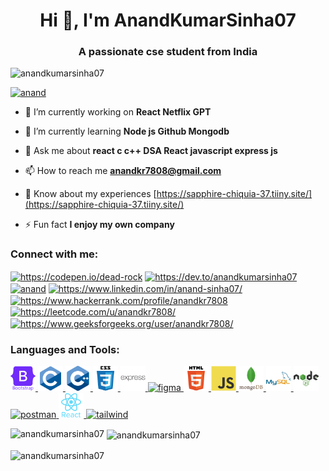 <h1 align="center">Hi 👋, I'm AnandKumarSinha07</h1>
<h3 align="center">A passionate cse student from India</h3>

<p align="left"> <img src="https://komarev.com/ghpvc/?username=anandkumarsinha07&label=Profile%20views&color=0e75b6&style=flat" alt="anandkumarsinha07" /> </p>

<p align="left"> <a href="https://twitter.com/anand" target="blank"><img src="https://img.shields.io/twitter/follow/anand?logo=twitter&style=for-the-badge" alt="anand" /></a> </p>

- 🔭 I’m currently working on **React Netflix GPT**

- 🌱 I’m currently learning **Node js Github Mongodb**

- 💬 Ask me about **react c c++ DSA React javascript express js**

- 📫 How to reach me **anandkr7808@gmail.com**

- 📄 Know about my experiences [https://sapphire-chiquia-37.tiiny.site/](https://sapphire-chiquia-37.tiiny.site/)

- ⚡ Fun fact **I enjoy my own company**

<h3 align="left">Connect with me:</h3>
<p align="left">
<a href="https://codepen.io/https://codepen.io/dead-rock" target="blank"><img align="center" src="https://raw.githubusercontent.com/rahuldkjain/github-profile-readme-generator/master/src/images/icons/Social/codepen.svg" alt="https://codepen.io/dead-rock" height="30" width="40" /></a>
<a href="https://dev.to/https://dev.to/anandkumarsinha07" target="blank"><img align="center" src="https://raw.githubusercontent.com/rahuldkjain/github-profile-readme-generator/master/src/images/icons/Social/devto.svg" alt="https://dev.to/anandkumarsinha07" height="30" width="40" /></a>
<a href="https://twitter.com/anand" target="blank"><img align="center" src="https://raw.githubusercontent.com/rahuldkjain/github-profile-readme-generator/master/src/images/icons/Social/twitter.svg" alt="anand" height="30" width="40" /></a>
<a href="https://linkedin.com/in/https://www.linkedin.com/in/anand-sinha07/" target="blank"><img align="center" src="https://raw.githubusercontent.com/rahuldkjain/github-profile-readme-generator/master/src/images/icons/Social/linked-in-alt.svg" alt="https://www.linkedin.com/in/anand-sinha07/" height="30" width="40" /></a>
<a href="https://www.hackerrank.com/https://www.hackerrank.com/profile/anandkr7808" target="blank"><img align="center" src="https://raw.githubusercontent.com/rahuldkjain/github-profile-readme-generator/master/src/images/icons/Social/hackerrank.svg" alt="https://www.hackerrank.com/profile/anandkr7808" height="30" width="40" /></a>
<a href="https://www.leetcode.com/https://leetcode.com/u/anandkr7808/" target="blank"><img align="center" src="https://raw.githubusercontent.com/rahuldkjain/github-profile-readme-generator/master/src/images/icons/Social/leet-code.svg" alt="https://leetcode.com/u/anandkr7808/" height="30" width="40" /></a>
<a href="https://auth.geeksforgeeks.org/user/https://www.geeksforgeeks.org/user/anandkr7808/" target="blank"><img align="center" src="https://raw.githubusercontent.com/rahuldkjain/github-profile-readme-generator/master/src/images/icons/Social/geeks-for-geeks.svg" alt="https://www.geeksforgeeks.org/user/anandkr7808/" height="30" width="40" /></a>
</p>

<h3 align="left">Languages and Tools:</h3>
<p align="left"> <a href="https://getbootstrap.com" target="_blank" rel="noreferrer"> <img src="https://raw.githubusercontent.com/devicons/devicon/master/icons/bootstrap/bootstrap-plain-wordmark.svg" alt="bootstrap" width="40" height="40"/> </a> <a href="https://www.cprogramming.com/" target="_blank" rel="noreferrer"> <img src="https://raw.githubusercontent.com/devicons/devicon/master/icons/c/c-original.svg" alt="c" width="40" height="40"/> </a> <a href="https://www.w3schools.com/cpp/" target="_blank" rel="noreferrer"> <img src="https://raw.githubusercontent.com/devicons/devicon/master/icons/cplusplus/cplusplus-original.svg" alt="cplusplus" width="40" height="40"/> </a> <a href="https://www.w3schools.com/css/" target="_blank" rel="noreferrer"> <img src="https://raw.githubusercontent.com/devicons/devicon/master/icons/css3/css3-original-wordmark.svg" alt="css3" width="40" height="40"/> </a> <a href="https://expressjs.com" target="_blank" rel="noreferrer"> <img src="https://raw.githubusercontent.com/devicons/devicon/master/icons/express/express-original-wordmark.svg" alt="express" width="40" height="40"/> </a> <a href="https://www.figma.com/" target="_blank" rel="noreferrer"> <img src="https://www.vectorlogo.zone/logos/figma/figma-icon.svg" alt="figma" width="40" height="40"/> </a> <a href="https://www.w3.org/html/" target="_blank" rel="noreferrer"> <img src="https://raw.githubusercontent.com/devicons/devicon/master/icons/html5/html5-original-wordmark.svg" alt="html5" width="40" height="40"/> </a> <a href="https://developer.mozilla.org/en-US/docs/Web/JavaScript" target="_blank" rel="noreferrer"> <img src="https://raw.githubusercontent.com/devicons/devicon/master/icons/javascript/javascript-original.svg" alt="javascript" width="40" height="40"/> </a> <a href="https://www.mongodb.com/" target="_blank" rel="noreferrer"> <img src="https://raw.githubusercontent.com/devicons/devicon/master/icons/mongodb/mongodb-original-wordmark.svg" alt="mongodb" width="40" height="40"/> </a> <a href="https://www.mysql.com/" target="_blank" rel="noreferrer"> <img src="https://raw.githubusercontent.com/devicons/devicon/master/icons/mysql/mysql-original-wordmark.svg" alt="mysql" width="40" height="40"/> </a> <a href="https://nodejs.org" target="_blank" rel="noreferrer"> <img src="https://raw.githubusercontent.com/devicons/devicon/master/icons/nodejs/nodejs-original-wordmark.svg" alt="nodejs" width="40" height="40"/> </a> <a href="https://postman.com" target="_blank" rel="noreferrer"> <img src="https://www.vectorlogo.zone/logos/getpostman/getpostman-icon.svg" alt="postman" width="40" height="40"/> </a> <a href="https://reactjs.org/" target="_blank" rel="noreferrer"> <img src="https://raw.githubusercontent.com/devicons/devicon/master/icons/react/react-original-wordmark.svg" alt="react" width="40" height="40"/> </a> <a href="https://tailwindcss.com/" target="_blank" rel="noreferrer"> <img src="https://www.vectorlogo.zone/logos/tailwindcss/tailwindcss-icon.svg" alt="tailwind" width="40" height="40"/> </a> </p>

<p><img align="left" src="https://github-readme-stats.vercel.app/api/top-langs?username=anandkumarsinha07&show_icons=true&locale=en&layout=compact" alt="anandkumarsinha07" /></p>

<p>&nbsp;<img align="center" src="https://github-readme-stats.vercel.app/api?username=anandkumarsinha07&show_icons=true&locale=en" alt="anandkumarsinha07" /></p>

<p><img align="center" src="https://github-readme-streak-stats.herokuapp.com/?user=anandkumarsinha07&" alt="anandkumarsinha07" /></p>
